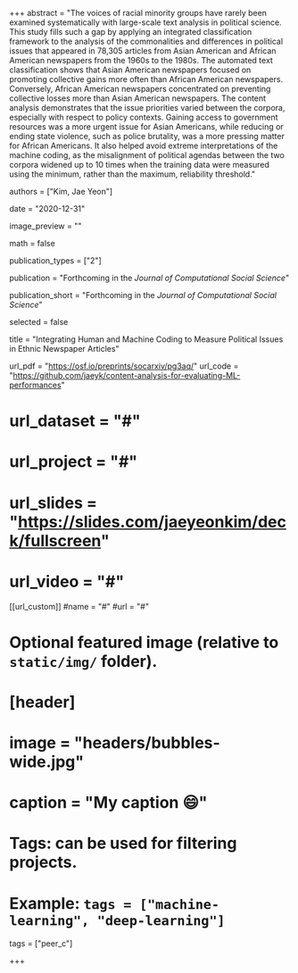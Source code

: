 +++
abstract = "The voices of racial minority groups have rarely been examined systematically with large-scale text analysis in political science. This study fills such a gap by applying an integrated classification framework to the analysis of the commonalities and differences in political issues that appeared in 78,305 articles from Asian American and African American newspapers from the 1960s to the 1980s. The automated text classification shows that Asian American newspapers focused on promoting collective gains more often than African American newspapers. Conversely, African American newspapers concentrated on preventing collective losses more than Asian American newspapers. The content analysis demonstrates that the issue priorities varied between the corpora, especially with respect to policy contexts. Gaining access to government resources was a more urgent issue for Asian Americans, while reducing or ending state violence, such as police brutality, was a more pressing matter for African Americans. It also helped avoid extreme interpretations of the machine coding, as the misalignment of political agendas between the two corpora widened up to 10 times when the training data were measured using the minimum, rather than the maximum, reliability threshold."

authors = ["Kim, Jae Yeon"]

date = "2020-12-31"

image_preview = ""

math = false

publication_types = ["2"]

publication = "Forthcoming in the *Journal of Computational Social Science*"

publication_short = "Forthcoming in the *Journal of Computational Social Science*"

selected = false

title = "Integrating Human and Machine Coding to Measure Political Issues in Ethnic Newspaper Articles"

url_pdf = "https://osf.io/preprints/socarxiv/pg3aq/"
url_code = "https://github.com/jaeyk/content-analysis-for-evaluating-ML-performances"
# url_dataset = "#"
# url_project = "#"
# url_slides = "https://slides.com/jaeyeonkim/deck/fullscreen"
# url_video = "#"

[[url_custom]]
#name = "#"
#url = "#"

# Optional featured image (relative to `static/img/` folder).
# [header]
# image = "headers/bubbles-wide.jpg"
# caption = "My caption :smile:"

# Tags: can be used for filtering projects.
# Example: `tags = ["machine-learning", "deep-learning"]`
tags = ["peer_c"]

+++

<!-- More detail can easily be written here using *Markdown* and $\rm \LaTeX$ math code. -->
